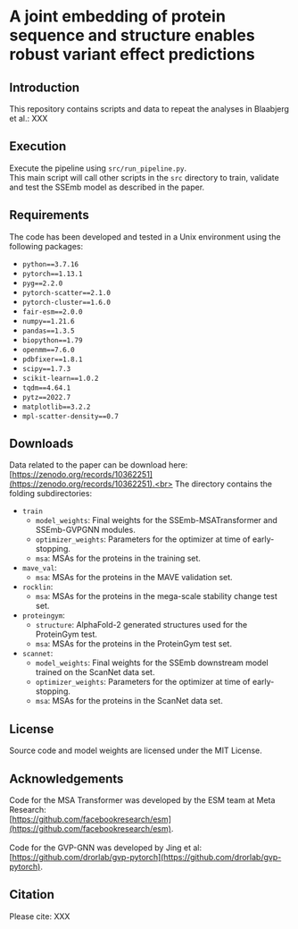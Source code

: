 # A joint embedding of protein sequence and structure enables robust variant effect predictions

## Introduction
This repository contains scripts and data to repeat the analyses in Blaabjerg et al.:
XXX

## Execution
Execute the pipeline using `src/run_pipeline.py`.<br>
This main script will call other scripts in the `src` directory to train, validate and test the SSEmb model as described in the paper.

## Requirements
The code has been developed and tested in a Unix environment using the following packages:<br>
* `python==3.7.16`
* `pytorch==1.13.1`
* `pyg==2.2.0`
* `pytorch-scatter==2.1.0`
* `pytorch-cluster==1.6.0`
* `fair-esm==2.0.0`
* `numpy==1.21.6`
* `pandas==1.3.5` 
* `biopython==1.79`
* `openmm==7.6.0`
* `pdbfixer==1.8.1`
* `scipy==1.7.3`
* `scikit-learn==1.0.2`
* `tqdm==4.64.1`
* `pytz==2022.7`
* `matplotlib==3.2.2` 
* `mpl-scatter-density==0.7` 

## Downloads 
Data related to the paper can be download here: [https://zenodo.org/records/10362251](https://zenodo.org/records/10362251).<br>
The directory contains the folding subdirectories:<br>
* `train`
    * `model_weights`: Final weights for the SSEmb-MSATransformer and SSEmb-GVPGNN modules.
    * `optimizer_weights`: Parameters for the optimizer at time of early-stopping.
    * `msa`: MSAs for the proteins in the training set.
* `mave_val`:
    * `msa`: MSAs for the proteins in the MAVE validation set.
* `rocklin`:
    * `msa`: MSAs for the proteins in the mega-scale stability change test set.
* `proteingym`:
    * `structure`: AlphaFold-2 generated structures used for the ProteinGym test.
    * `msa`: MSAs for the proteins in the ProteinGym test set.
* `scannet`:
    * `model_weights`: Final weights for the SSEmb downstream model trained on the ScanNet data set.
    * `optimizer_weights`: Parameters for the optimizer at time of early-stopping.
    * `msa`: MSAs for the proteins in the ScanNet data set.

## License
Source code and model weights are licensed under the MIT License.

## Acknowledgements
Code for the MSA Transformer was developed by the ESM team at Meta Research:<br>
[https://github.com/facebookresearch/esm](https://github.com/facebookresearch/esm).
<br/><br/>
Code for the GVP-GNN was developed by Jing et al:<br>
[https://github.com/drorlab/gvp-pytorch](https://github.com/drorlab/gvp-pytorch).

## Citation
Please cite:
XXX

